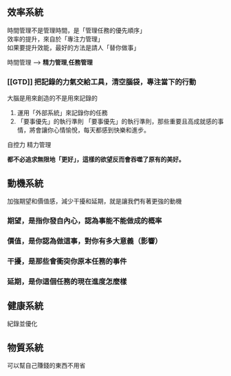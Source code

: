 ## 效率系統
時間管理不是管理時間，是「管理任務的優先順序」  
效率的提升，來自於「專注力管理」  
如果要提升效能，最好的方法是請人「替你做事」

時間管理 --> **精力管理**,**任務管理**

### [[GTD]] 把記錄的力氣交給工具，清空腦袋，專注當下的行動

大腦是用來創造的不是用來記錄的

1. 運用「外部系統」來記錄你的任務  
2. 「要事優先」的執行準則
「要事優先」的執行準則，那些重要且高成就感的事情，將會讓你心情愉悅，每天都感到快樂和進步。

自控力
精力管理

**都不必追求無限地「更好」，這樣的欲望反而會吞噬了原有的美好。**

## 動機系統
加強期望和價值感，減少干擾和延期，就是讓我們有著更強的動機
### 期望，是指你發自內心，認為事能不能做成的概率
### 價值，是你認為做這事，對你有多大意義（影響）
### 干擾，是那些會衝突你原本任務的事件
### 延期，是你這個任務的現在進度怎麼樣

## 健康系統
紀錄並優化

## 物質系統
可以幫自己賺錢的東西不用省